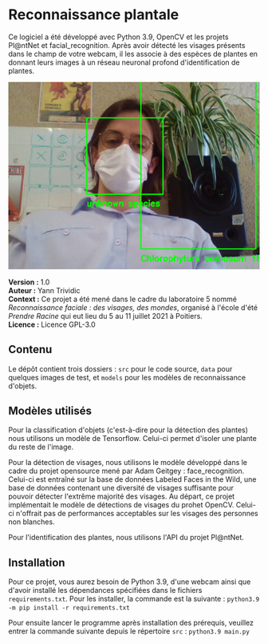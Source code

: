 # Reconnaissance plantale
Ce logiciel a été développé avec Python 3.9, OpenCV et les projets Pl@ntNet et facial_recognition. Après avoir détecté les visages présents dans le champ de votre webcam, il les associe à des espèces de plantes en donnant leurs images à un réseau neuronal profond d'identification de plantes.

![exemple](https://raw.githubusercontent.com/yanntrividic/detection-faciale-reconnaissance-vegetale/main/a_plant_and_i.png)

**Version :** 1.0  
**Auteur :** Yann Trividic  
**Context :** Ce projet a été mené dans le cadre du laboratoire 5 nommé *Reconnaissance faciale : des visages, des mondes*, organisé à l'école d'été *Prendre Racine* qui eut lieu du 5 au 11 juillet 2021 à Poitiers.  
**Licence :** Licence GPL-3.0

## Contenu
Le dépôt contient trois dossiers : `src` pour le code source, `data` pour quelques images de test, et `models` pour les modèles de reconnaissance d'objets.

## Modèles utilisés
Pour la classification d'objets (c'est-à-dire pour la détection des plantes) nous utilisons un modèle de Tensorflow. Celui-ci permet d'isoler une plante du reste de l'image.

Pour la détection de visages, nous utilisons le modèle développé dans le cadre du projet opensource mené par Adam Geitgey : face_recognition. Celui-ci est entraîné sur la base de données Labeled Faces in the Wild, une base de données contenant une diversité de visages suffisante pour pouvoir détecter l'extrême majorité des visages. Au départ, ce projet implémentait le modèle de détections de visages du prohet OpenCV. Celui-ci n'offrait pas de performances acceptables sur les visages des personnes non blanches.

Pour l'identification des plantes, nous utilisons l'API du projet Pl@ntNet.

## Installation
Pour ce projet, vous aurez besoin de Python 3.9, d'une webcam ainsi que d'avoir installé les dépendances spécifiées dans le fichiers `requirements.txt`. Pour les installer, la commande est la suivante :
`python3.9 -m pip install -r requirements.txt`

Pour ensuite lancer le programme après installation des prérequis, veuillez entrer la commande suivante depuis le répertoire `src` :
`python3.9 main.py`